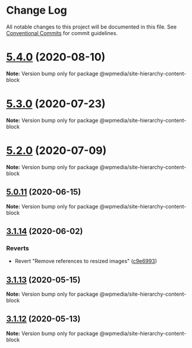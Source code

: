 # Change Log

All notable changes to this project will be documented in this file.
See [Conventional Commits](https://conventionalcommits.org) for commit guidelines.

# [5.4.0](https://github.com/WPMedia/fusion-news-theme-blocks/compare/v5.4.0-beta.0...v5.4.0) (2020-08-10)

**Note:** Version bump only for package @wpmedia/site-hierarchy-content-block





# [5.3.0](https://github.com/WPMedia/fusion-news-theme-blocks/compare/v5.3.0-beta.0...v5.3.0) (2020-07-23)

**Note:** Version bump only for package @wpmedia/site-hierarchy-content-block





# [5.2.0](https://github.com/WPMedia/fusion-news-theme-blocks/compare/v5.2.0-beta.0...v5.2.0) (2020-07-09)

**Note:** Version bump only for package @wpmedia/site-hierarchy-content-block





## [5.0.11](https://github.com/WPMedia/fusion-news-theme-blocks/compare/v5.0.11-beta.0...v5.0.11) (2020-06-15)

**Note:** Version bump only for package @wpmedia/site-hierarchy-content-block





## [3.1.14](https://github.com/WPMedia/fusion-news-theme-blocks/compare/@wpmedia/site-hierarchy-content-block@3.1.13...@wpmedia/site-hierarchy-content-block@3.1.14) (2020-06-02)


### Reverts

* Revert "Remove references to resized images" ([c9e6993](https://github.com/WPMedia/fusion-news-theme-blocks/commit/c9e6993c4c3facdac967fa3117ff71309beaae8d))





## [3.1.13](https://github.com/WPMedia/fusion-news-theme-blocks/compare/@wpmedia/site-hierarchy-content-block@3.1.13-hotfix.0...@wpmedia/site-hierarchy-content-block@3.1.13) (2020-05-15)

**Note:** Version bump only for package @wpmedia/site-hierarchy-content-block





## [3.1.12](https://github.com/WPMedia/fusion-news-theme-blocks/compare/@wpmedia/site-hierarchy-content-block@3.1.12-beta.0...@wpmedia/site-hierarchy-content-block@3.1.12) (2020-05-13)

**Note:** Version bump only for package @wpmedia/site-hierarchy-content-block
